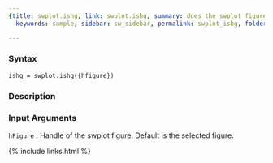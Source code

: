 ```yaml
---
{title: swplot.ishg, link: swplot.ishg, summary: does the swplot figure uses hgtransform,
  keywords: sample, sidebar: sw_sidebar, permalink: swplot_ishg, folder: swplot, mathjax: 'true'}

---
```


### Syntax

`ishg = swplot.ishg({hfigure})`

### Description



### Input Arguments

`hFigure`
: Handle of the swplot figure. Default is the selected
  figure.

{% include links.html %}
